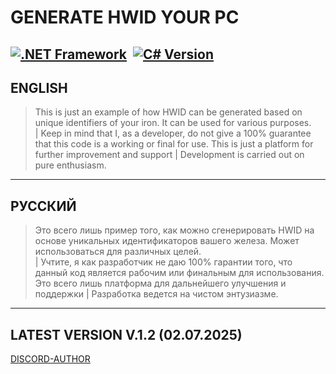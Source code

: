 # GENERATE HWID YOUR PC

[![.NET Framework](https://img.shields.io/badge/.NET%20Framework-4.x-blueviolet)](https://dotnet.microsoft.com/)  [![C# Version](https://img.shields.io/badge/C%23-7.3-brightgreen)](https://learn.microsoft.com/dotnet/csharp/whats-new/csharp-7-3)
---

## ENGLISH

> This is just an example of how HWID can be generated based on unique identifiers of your iron. It can be used for various purposes.  
>  | Keep in mind that I, as a developer, do not give a 100% guarantee that this code is a working or final for use. This is just a platform for further improvement and support | Development is carried out on pure enthusiasm.

---

## РУССКИЙ

> Это всего лишь пример того, как можно сгенерировать HWID на основе уникальных идентификаторов вашего железа. Может использоваться для различных целей.  
>  | Учтите, я как разработчик не даю 100% гарантии того, что данный код является рабочим или финальным для использования. Это всего лишь платформа для дальнейшего улучшения и поддержки | Разработка ведется на чистом энтузиазме.

---

## LATEST VERSION V.1.2 (02.07.2025)

[DISCORD-AUTHOR](https://discord.gg/uMjN6xrDjM)

